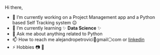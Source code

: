 Hi there,

- 🔭  I’m currently working on a Project Management app and a Python based Self Tracking system 😉
- 🌱  I’m currently learning ✨ **Data Science** ✨
- 💬  Ask me about anything related to Python
- 📫  How to reach me alejandropetrovici🔄gmail⚪com or [linkedin](https://www.linkedin.com/in/alejandro-petrovici-32363a129/)
- ⚡  Hobbies 📷 🏃

<!---
agpetrovici/agpetrovici is a ✨ special ✨ repository because its `README.md` (this file) appears on your GitHub profile.
You can click the Preview link to take a look at your changes.
--->
